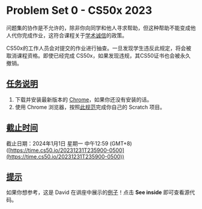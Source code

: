 # Problem Set 0 - CS50x 2023

问题集的协作是不允许的，除非你向同学和他人寻求帮助，但这种帮助不能变成他人代你完成作业，这符合课程关于[学术诚信](https://cs50.harvard.edu/x/2023/syllabus/#academic-honesty)的政策。

CS50x的工作人员会对提交的作业进行抽查。一旦发现学生违反此规定，将会被取消课程资格。即使已经完成 CS50x，如果发现违规，其CS50证书也会被永久撤销。

## [任务说明](#what-to-do)

1.  下载并安装最新版本的 [Chrome](https://www.google.com/chrome/)，如果你还没有安装的话。
2.  使用 Chrome 浏览器，按照[此规范](scratch.md)完成你自己的 Scratch 项目。

## [截止时间](#when-to-do-it)

截止日期：2024年1月1日 星期一 中午12:59 (GMT+8) ([https://time.cs50.io/20231231T235900-0500](https://time.cs50.io/20231231T235900-0500))

## [提示](#advice)

如果你想参考，这是 David 在讲座中展示的[例子](https://scratch.mit.edu/studios/30233348/)！点击 **See inside** 即可查看源代码。
